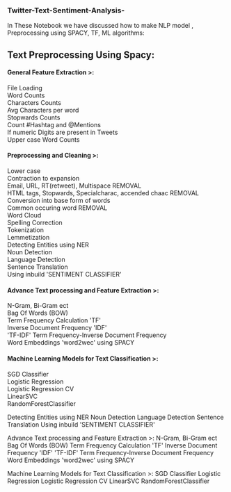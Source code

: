 ### Twitter-Text-Sentiment-Analysis-
In These Notebook we have discussed how to make NLP model , Preprocessing using SPACY, TF, ML algorithms:

## **Text Preprocessing Using Spacy:** 

#### General Feature Extraction >: 
File Loading <br>
Word Counts <br>
Characters Counts<br>
Avg Characters per word<br>
Stopwards Counts<br>
Count #Hashtag and @Mentions<br>
If numeric Digits are present in Tweets<br>
Upper case Word Counts<br>

#### Preprocessing and Cleaning >:
Lower case<br>
Contraction to expansion<br>
Email, URL, RT(retweet), Multispace REMOVAL<br>
HTML tags, Stopwards, Specialcharac, accended chaac REMOVAL<br>
Conversion into base form of words<br>
Common occuring word REMOVAL<br>
Word Cloud<br>
Spelling Correction<br>
Tokenization <br>
Lemmetization<br>
Detecting Entities using NER<br>
Noun Detection <br>
Language Detection <br>
Sentence Translation<br>
Using inbuild 'SENTIMENT CLASSIFIER' <br>

#### Advance Text processing and Feature Extraction >:
N-Gram, Bi-Gram ect<br>
Bag Of Words (BOW)<br>
Term Frequency Calculation 'TF'<br>
Inverse Document Frequency 'IDF'<br>
'TF-IDF' Term Frequency-Inverse Document Frequency<br>
Word Embeddings 'word2wec' using SPACY<br>

#### Machine Learning Models for Text Classification >:
SGD Classifier<br>
Logistic Regression <br>
Logistic Regression CV<br>
LinearSVC<br>
RandomForestClassifier<br>

Detecting Entities using NER
Noun Detection
Language Detection
Sentence Translation
Using inbuild 'SENTIMENT CLASSIFIER'

Advance Text processing and Feature Extraction >:
N-Gram, Bi-Gram ect
Bag Of Words (BOW)
Term Frequency Calculation 'TF'
Inverse Document Frequency 'IDF'
'TF-IDF' Term Frequency-Inverse Document Frequency
Word Embeddings 'word2wec' using SPACY

Machine Learning Models for Text Classification >:
SGD Classifier
Logistic Regression
Logistic Regression CV
LinearSVC
RandomForestClassifier
